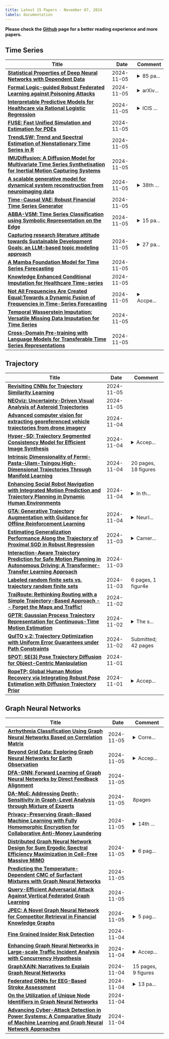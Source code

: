 ```yaml
---
title: Latest 15 Papers - November 07, 2024
labels: documentation
---
```

**Please check the [Github](https://github.com/zezhishao/MTS_Daily_ArXiv) page for a better reading experience and more papers.**

## Time Series
| **Title** | **Date** | **Comment** |
| --- | --- | --- |
| **[Statistical Properties of Deep Neural Networks with Dependent Data](http://arxiv.org/abs/2410.11113v2)** | 2024-11-05 | <details><summary>85 pa...</summary><p>85 pages, 2 figures, removed partially linear model section and uploaded as a separate paper (arXiv:2410.22574v1)</p></details> |
| **[Formal Logic-guided Robust Federated Learning against Poisoning Attacks](http://arxiv.org/abs/2411.03231v1)** | 2024-11-05 | <details><summary>arXiv...</summary><p>arXiv admin note: text overlap with arXiv:2305.00328 by other authors</p></details> |
| **[Interpretable Predictive Models for Healthcare via Rational Logistic Regression](http://arxiv.org/abs/2411.03224v1)** | 2024-11-05 | <details><summary>ICIS ...</summary><p>ICIS 2021 Proceedings ( see https://aisel.aisnet.org/icis2021/is_health/is_health/18 )</p></details> |
| **[FUSE: Fast Unified Simulation and Estimation for PDEs](http://arxiv.org/abs/2405.14558v2)** | 2024-11-05 |  |
| **[TrendLSW: Trend and Spectral Estimation of Nonstationary Time Series in R](http://arxiv.org/abs/2406.05012v2)** | 2024-11-05 |  |
| **[IMUDiffusion: A Diffusion Model for Multivariate Time Series Synthetisation for Inertial Motion Capturing Systems](http://arxiv.org/abs/2411.02954v1)** | 2024-11-05 |  |
| **[A scalable generative model for dynamical system reconstruction from neuroimaging data](http://arxiv.org/abs/2411.02949v1)** | 2024-11-05 | <details><summary>38th ...</summary><p>38th Conference on Neural Information Processing Systems (NeurIPS 2024)</p></details> |
| **[Time-Causal VAE: Robust Financial Time Series Generator](http://arxiv.org/abs/2411.02947v1)** | 2024-11-05 |  |
| **[ABBA-VSM: Time Series Classification using Symbolic Representation on the Edge](http://arxiv.org/abs/2410.10285v2)** | 2024-11-05 | <details><summary>15 pa...</summary><p>15 pages with references, 5 figures</p></details> |
| **[Capturing research literature attitude towards Sustainable Development Goals: an LLM-based topic modeling approach](http://arxiv.org/abs/2411.02943v1)** | 2024-11-05 | <details><summary>27 pa...</summary><p>27 pages, 8 figures, 5 tables</p></details> |
| **[A Mamba Foundation Model for Time Series Forecasting](http://arxiv.org/abs/2411.02941v1)** | 2024-11-05 |  |
| **[Knowledge Enhanced Conditional Imputation for Healthcare Time-series](http://arxiv.org/abs/2312.16713v4)** | 2024-11-05 |  |
| **[Not All Frequencies Are Created Equal:Towards a Dynamic Fusion of Frequencies in Time-Series Forecasting](http://arxiv.org/abs/2407.12415v3)** | 2024-11-05 | <details><summary>Accpe...</summary><p>Accpeted by ACMMM2024</p></details> |
| **[Temporal Wasserstein Imputation: Versatile Missing Data Imputation for Time Series](http://arxiv.org/abs/2411.02811v1)** | 2024-11-05 |  |
| **[Cross-Domain Pre-training with Language Models for Transferable Time Series Representations](http://arxiv.org/abs/2403.12372v3)** | 2024-11-05 |  |

## Trajectory
| **Title** | **Date** | **Comment** |
| --- | --- | --- |
| **[Revisiting CNNs for Trajectory Similarity Learning](http://arxiv.org/abs/2405.19761v2)** | 2024-11-05 |  |
| **[NEOviz: Uncertainty-Driven Visual Analysis of Asteroid Trajectories](http://arxiv.org/abs/2411.02812v1)** | 2024-11-05 |  |
| **[Advanced computer vision for extracting georeferenced vehicle trajectories from drone imagery](http://arxiv.org/abs/2411.02136v1)** | 2024-11-04 |  |
| **[Hyper-SD: Trajectory Segmented Consistency Model for Efficient Image Synthesis](http://arxiv.org/abs/2404.13686v3)** | 2024-11-04 | <details><summary>Accep...</summary><p>Accepted by NeurIPS 2024 (Camera-Ready Version). Project Page: https://hyper-sd.github.io/</p></details> |
| **[Intrinsic Dimensionality of Fermi-Pasta-Ulam-Tsingou High-Dimensional Trajectories Through Manifold Learning](http://arxiv.org/abs/2411.02058v1)** | 2024-11-04 | 20 pages, 18 figures |
| **[Enhancing Social Robot Navigation with Integrated Motion Prediction and Trajectory Planning in Dynamic Human Environments](http://arxiv.org/abs/2411.01814v1)** | 2024-11-04 | <details><summary>In th...</summary><p>In the 24th International Conference on Control, Automation, and Systems (ICCAS 2024), Jeju, Korea</p></details> |
| **[GTA: Generative Trajectory Augmentation with Guidance for Offline Reinforcement Learning](http://arxiv.org/abs/2405.16907v4)** | 2024-11-04 | <details><summary>NeurI...</summary><p>NeurIPS 2024. Previously accepted (Spotlight) to ICLR 2024 Workshop on Generative Models for Decision Making. Jaewoo Lee and Sujin Yun are equal contribution authors</p></details> |
| **[Estimating Generalization Performance Along the Trajectory of Proximal SGD in Robust Regression](http://arxiv.org/abs/2410.02629v2)** | 2024-11-03 | <details><summary>Camer...</summary><p>Camera-ready version of NeurIPS 2024 paper</p></details> |
| **[Interaction-Aware Trajectory Prediction for Safe Motion Planning in Autonomous Driving: A Transformer-Transfer Learning Approach](http://arxiv.org/abs/2411.01475v1)** | 2024-11-03 |  |
| **[Labeled random finite sets vs. trajectory random finite sets](http://arxiv.org/abs/2401.17314v3)** | 2024-11-03 | 6 pages, 1 figur4e |
| **[TrajRoute: Rethinking Routing with a Simple Trajectory-Based Approach -- Forget the Maps and Traffic!](http://arxiv.org/abs/2411.01325v1)** | 2024-11-02 |  |
| **[GPTR: Gaussian Process Trajectory Representation for Continuous-Time Motion Estimation](http://arxiv.org/abs/2410.22931v3)** | 2024-11-02 | <details><summary>The s...</summary><p>The source code has been released. All feedbacks are welcome</p></details> |
| **[QuITO v.2: Trajectory Optimization with Uniform Error Guarantees under Path Constraints](http://arxiv.org/abs/2404.13681v2)** | 2024-11-02 | Submitted; 42 pages |
| **[SPOT: SE(3) Pose Trajectory Diffusion for Object-Centric Manipulation](http://arxiv.org/abs/2411.00965v1)** | 2024-11-01 |  |
| **[RopeTP: Global Human Motion Recovery via Integrating Robust Pose Estimation with Diffusion Trajectory Prior](http://arxiv.org/abs/2410.20358v2)** | 2024-11-01 | <details><summary>Accep...</summary><p>Accepted by WACV 2025 (Round 1)</p></details> |

## Graph Neural Networks
| **Title** | **Date** | **Comment** |
| --- | --- | --- |
| **[Arrhythmia Classification Using Graph Neural Networks Based on Correlation Matrix](http://arxiv.org/abs/2410.10758v2)** | 2024-11-05 | <details><summary>Corre...</summary><p>Correction of precision and recall values</p></details> |
| **[Beyond Grid Data: Exploring Graph Neural Networks for Earth Observation](http://arxiv.org/abs/2411.03223v1)** | 2024-11-05 | <details><summary>Accep...</summary><p>Accepted for publication in Geoscience and Remote Sensing Magazine (GRSM)</p></details> |
| **[DFA-GNN: Forward Learning of Graph Neural Networks by Direct Feedback Alignment](http://arxiv.org/abs/2406.02040v2)** | 2024-11-05 |  |
| **[DA-MoE: Addressing Depth-Sensitivity in Graph-Level Analysis through Mixture of Experts](http://arxiv.org/abs/2411.03025v1)** | 2024-11-05 | 8pages |
| **[Privacy-Preserving Graph-Based Machine Learning with Fully Homomorphic Encryption for Collaborative Anti-Money Laundering](http://arxiv.org/abs/2411.02926v1)** | 2024-11-05 | <details><summary>14th ...</summary><p>14th International Conference on Security, Privacy, and Applied Cryptographic Engineering (SPACE) 2024</p></details> |
| **[Distributed Graph Neural Network Design for Sum Ergodic Spectral Efficiency Maximization in Cell-Free Massive MIMO](http://arxiv.org/abs/2411.02900v1)** | 2024-11-05 | <details><summary>6 pag...</summary><p>6 pages, 4 figures, and 4 tables. Accepted by IEEE TVT</p></details> |
| **[Predicting the Temperature-Dependent CMC of Surfactant Mixtures with Graph Neural Networks](http://arxiv.org/abs/2411.02224v2)** | 2024-11-05 |  |
| **[Query-Efficient Adversarial Attack Against Vertical Federated Graph Learning](http://arxiv.org/abs/2411.02809v1)** | 2024-11-05 |  |
| **[JPEC: A Novel Graph Neural Network for Competitor Retrieval in Financial Knowledge Graphs](http://arxiv.org/abs/2411.02692v1)** | 2024-11-05 | <details><summary>5 pag...</summary><p>5 pages, 4 figures, accepted by SIGIR'24</p></details> |
| **[Fine Grained Insider Risk Detection](http://arxiv.org/abs/2411.02645v1)** | 2024-11-04 |  |
| **[Enhancing Graph Neural Networks in Large-scale Traffic Incident Analysis with Concurrency Hypothesis](http://arxiv.org/abs/2411.02542v1)** | 2024-11-04 | <details><summary>Accep...</summary><p>Accepted by Sigspatial 2024</p></details> |
| **[GraphXAIN: Narratives to Explain Graph Neural Networks](http://arxiv.org/abs/2411.02540v1)** | 2024-11-04 | 15 pages, 9 figures |
| **[Federated GNNs for EEG-Based Stroke Assessment](http://arxiv.org/abs/2411.02286v1)** | 2024-11-04 | <details><summary>13 pa...</summary><p>13 pages, 5 figures, Proceedings of the II edition of the Workshop on Unifying Representations in Neural Models (UniReps 2024)</p></details> |
| **[On the Utilization of Unique Node Identifiers in Graph Neural Networks](http://arxiv.org/abs/2411.02271v1)** | 2024-11-04 |  |
| **[Advancing Cyber-Attack Detection in Power Systems: A Comparative Study of Machine Learning and Graph Neural Network Approaches](http://arxiv.org/abs/2411.02248v1)** | 2024-11-04 |  |


